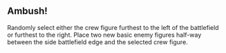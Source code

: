 ## Ambush!

Randomly select either the crew figure furthest to the left of the battlefield or furthest to the right. Place two new basic enemy figures half-way between the side battlefield edge and the selected crew figure.
